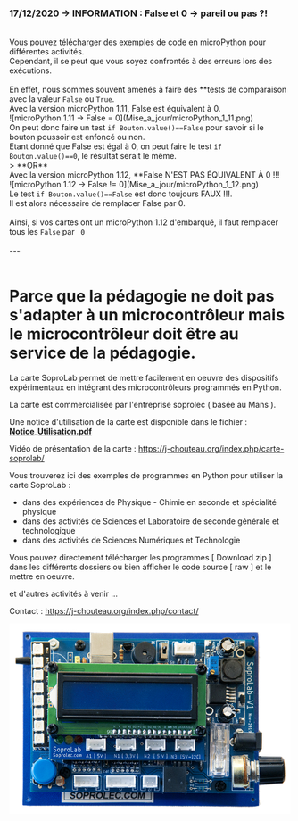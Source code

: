 ### 17/12/2020 -> INFORMATION : False et 0 -> pareil ou pas ?!
<br>
Vous pouvez télécharger des exemples de code en microPython pour différentes activités.<br>
Cependant, il se peut que vous soyez confrontés à des erreurs lors des exécutions.<br>
<br>
En effet, nous sommes souvent amenés à faire des **tests de comparaison avec la valeur <code>False</code> ou <code>True</code>.<br>
Avec la version microPython 1.11, False est équivalent à 0.<br>
![microPython 1.11 -> False = 0](Mise_a_jour/microPython_1_11.png)<br>
On peut donc faire un test <code>if Bouton.value()==False</code> pour savoir si le bouton poussoir est enfoncé ou non.<br>
Etant donné que False est égal à 0, on peut faire le test <code>if Bouton.value()==0</code>, le résultat serait le même.<br>
>  **OR**<br>
Avec la version microPython 1.12, **False N'EST PAS ÉQUIVALENT À 0 !!!<br>
![microPython 1.12 -> False != 0](Mise_a_jour/microPython_1_12.png)<br>
Le test <code>if Bouton.value()==False</code> est donc toujours FAUX !!!.<br>
Il est alors nécessaire de remplacer False par 0.<br>
<br>
Ainsi, si vos cartes ont un microPython 1.12 d'embarqué, il faut remplacer tous les <code>False</code> par <code> 0 </code>
<br>
<br>
---
<br>
<br>

# Parce que la pédagogie ne doit pas s'adapter à un microcontrôleur mais le microcontrôleur doit être au service de la pédagogie.

La carte SoproLab permet de mettre facilement en oeuvre des dispositifs expérimentaux en intégrant des microcontrôleurs programmés en Python.

La carte est commercialisée par l'entreprise soprolec ( basée au Mans ).

Une notice d'utilisation de la carte est disponible dans le fichier :</br>
<b><a href="https://github.com/SoproLab/Soprolab/blob/master/Notice_Utilisation.pdf"> Notice_Utilisation.pdf </a></b></br>

Vidéo de présentation de la carte : https://j-chouteau.org/index.php/carte-soprolab/

Vous trouverez ici des exemples de programmes en Python pour utiliser la carte SoproLab :
- dans des expériences de Physique - Chimie en seconde et spécialité physique
- dans des activités de Sciences et Laboratoire de seconde générale et technologique
- dans des activités de Sciences Numériques et Technologie

Vous pouvez directement télécharger les programmes [ Download zip ] dans les différents dossiers ou bien afficher le code source [ raw ] et le mettre en oeuvre.

et d'autres activités à venir ...

Contact : https://j-chouteau.org/index.php/contact/

![60% center](SoproLab-V2-LCD.jpg)
